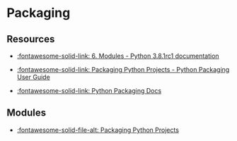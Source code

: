 # Packaging

## Resources

- [:fontawesome-solid-link: 6. Modules - Python 3.8.1rc1 documentation](https://docs.python.org/3/tutorial/modules.html#packages)

- [:fontawesome-solid-link: Packaging Python Projects - Python Packaging User Guide](https://packaging.python.org/tutorials/packaging-projects/)

- [:fontawesome-solid-link: Python Packaging Docs](https://python-packaging.readthedocs.io/en/latest/minimal.html)

## Modules

- [:fontawesome-solid-file-alt: Packaging Python Projects](packaging-python-projects)
